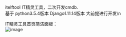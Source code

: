 ﻿
itelftool IT精灵工具，二次开发cmdb.
<br/>
基于 python3.5.4版本 Django1.11.14版本 大前提进行开发\n
<br/>

IT精灵工具首页简洁面板：<br/>
![image](https://raw.githubusercontent.com/wiki/420521738/itelftool/%E4%BB%AA%E8%A1%A8%E7%9B%98.png)